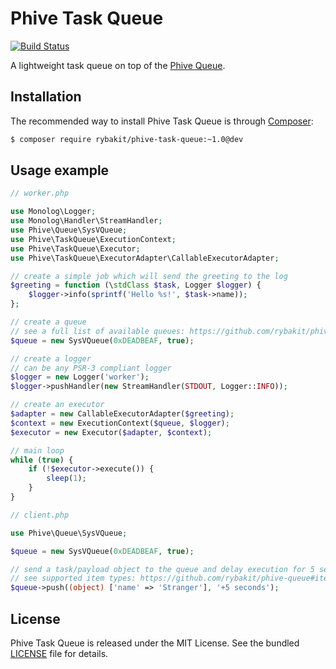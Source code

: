 Phive Task Queue
================
[![Build Status](https://secure.travis-ci.org/rybakit/phive-task-queue.png?branch=master)](http://travis-ci.org/rybakit/phive-task-queue)

A lightweight task queue on top of the [Phive Queue](https://github.com/rybakit/phive-queue).


## Installation

The recommended way to install Phive Task Queue is through [Composer](http://getcomposer.org):

```sh
$ composer require rybakit/phive-task-queue:~1.0@dev
```


## Usage example

```php
// worker.php

use Monolog\Logger;
use Monolog\Handler\StreamHandler;
use Phive\Queue\SysVQueue;
use Phive\TaskQueue\ExecutionContext;
use Phive\TaskQueue\Executor;
use Phive\TaskQueue\ExecutorAdapter\CallableExecutorAdapter;

// create a simple job which will send the greeting to the log
$greeting = function (\stdClass $task, Logger $logger) {
    $logger->info(sprintf('Hello %s!', $task->name));
};

// create a queue
// see a full list of available queues: https://github.com/rybakit/phive-queue#queues
$queue = new SysVQueue(0xDEADBEAF, true);

// create a logger
// can be any PSR-3 compliant logger
$logger = new Logger('worker');
$logger->pushHandler(new StreamHandler(STDOUT, Logger::INFO));

// create an executor
$adapter = new CallableExecutorAdapter($greeting);
$context = new ExecutionContext($queue, $logger);
$executor = new Executor($adapter, $context);

// main loop
while (true) {
    if (!$executor->execute()) {
        sleep(1);
    }
}
```

```php
// client.php

use Phive\Queue\SysVQueue;

$queue = new SysVQueue(0xDEADBEAF, true);

// send a task/payload object to the queue and delay execution for 5 seconds
// see supported item types: https://github.com/rybakit/phive-queue#item-types
$queue->push((object) ['name' => 'Stranger'], '+5 seconds');
```


## License

Phive Task Queue is released under the MIT License. See the bundled [LICENSE](LICENSE) file for details.
